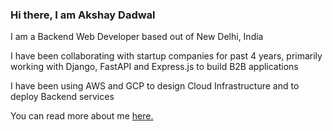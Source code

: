 ### Hi there, I am Akshay Dadwal

I am a Backend Web Developer based out of New Delhi, India

I have been collaborating with startup companies for past 4 years, primarily working with Django, FastAPI and Express.js to build B2B applications

I have been using AWS and GCP to design Cloud Infrastructure and to deploy Backend services

You can read more about me [here.](https://dadwalakshay.github.io)
